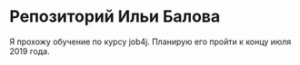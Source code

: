 # Репозиторий Ильи Балова

Я прохожу обучение по курсу job4j. Планирую его пройти к концу июля 2019 года.